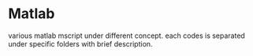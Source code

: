 # Matlab
various matlab mscript under different concept.
each codes is separated under specific folders with brief description.  
